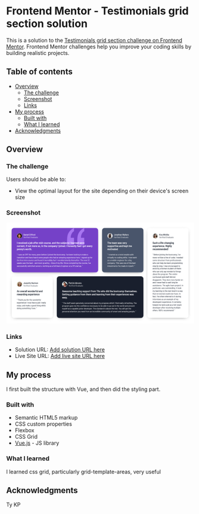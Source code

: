 # Frontend Mentor - Testimonials grid section solution

This is a solution to the [Testimonials grid section challenge on Frontend Mentor](https://www.frontendmentor.io/challenges/testimonials-grid-section-Nnw6J7Un7). Frontend Mentor challenges help you improve your coding skills by building realistic projects. 

## Table of contents

- [Overview](#overview)
  - [The challenge](#the-challenge)
  - [Screenshot](#screenshot)
  - [Links](#links)
- [My process](#my-process)
  - [Built with](#built-with)
  - [What I learned](#what-i-learned)
- [Acknowledgments](#acknowledgments)

## Overview

### The challenge

Users should be able to:

- View the optimal layout for the site depending on their device's screen size

### Screenshot

![](./screenshot.png)

### Links

- Solution URL: [Add solution URL here](https://github.com/telemoca/testimonials-grid-section)
- Live Site URL: [Add live site URL here](https://telemoca.github.io/testimonials-grid-section/)

## My process

I first built the structure with Vue, and then did the styling part.

### Built with

- Semantic HTML5 markup
- CSS custom properties
- Flexbox
- CSS Grid
- [Vue.js](https://vuejs.org/) - JS library

### What I learned

I learned css grid, particularly grid-template-areas, very useful

## Acknowledgments

Ty KP